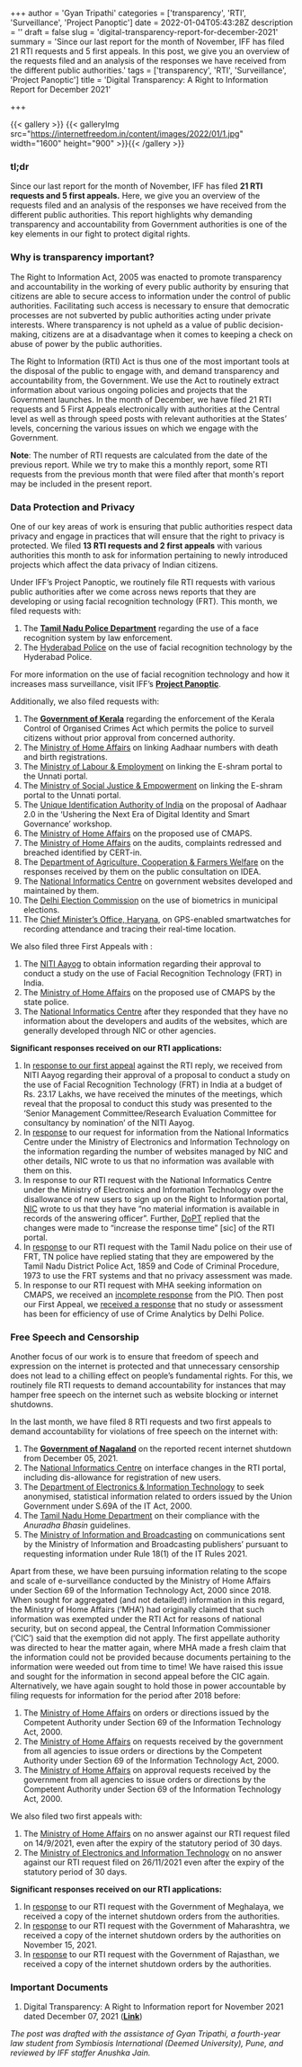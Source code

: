 +++
author = 'Gyan Tripathi'
categories = ['transparency', 'RTI', 'Surveillance', 'Project Panoptic']
date = 2022-01-04T05:43:28Z
description = ''
draft = false
slug = 'digital-transparency-report-for-december-2021'
summary = 'Since our last report for the month of November, IFF has filed 21 RTI requests and 5 first appeals. In this post, we give you an overview of the requests filed and an analysis of the responses we have received from the different public authorities.'
tags = ['transparency', 'RTI', 'Surveillance', 'Project Panoptic']
title = 'Digital Transparency: A Right to Information Report for December 2021'

+++


{{< gallery >}}
{{< galleryImg  src="https://internetfreedom.in/content/images/2022/01/1.jpg" width="1600" height="900" >}}{{< /gallery >}}

>>>> <form><script src="https://checkout.razorpay.com/v1/payment-button.js" data-payment_button_id="pl_HLkgeWGQLMuddp" async> </script> </form>

### **tl;dr**

Since our last report for the month of November, IFF has filed **21 RTI requests and 5 first appeals.** Here, we give you an overview of the requests filed and an analysis of the responses we have received from the different public authorities. This report highlights why demanding transparency and accountability from Government authorities is one of the key elements in our fight to protect digital rights.



### **Why is transparency important?**

The Right to Information Act, 2005 was enacted to promote transparency and accountability in the working of every public authority by ensuring that citizens are able to secure access to information under the control of public authorities. Facilitating such access is necessary to ensure that democratic processes are not subverted by public authorities acting under private interests. Where transparency is not upheld as a value of public decision-making, citizens are at a disadvantage when it comes to keeping a check on abuse of power by the public authorities.

The Right to Information (RTI) Act is thus one of the most important tools at the disposal of the public to engage with, and demand transparency and accountability from, the Government. We use the Act to routinely extract information about various ongoing policies and projects that the Government launches. In the month of December, we have filed 21 RTI requests and 5 First Appeals electronically with authorities at the Central level as well as through speed posts with relevant authorities at the States’ levels, concerning the various issues on which we engage with the Government.

**Note**: The number of RTI requests are calculated from the date of the previous report. While we try to make this a monthly report, some RTI requests from the previous month that were filed after that month's report may be included in the present report.



### **Data Protection and Privacy**

One of our key areas of work is ensuring that public authorities respect data privacy and engage in practices that will ensure that the right to privacy is protected. We filed **13 RTI requests and 2 first appeals** with various authorities this month to ask for information pertaining to newly introduced projects which affect the data privacy of Indian citizens.

Under IFF’s Project Panoptic, we routinely file RTI requests with various public authorities after we come across news reports that they are developing or using facial recognition technology (FRT). This month, we filed requests with:

1. The [**Tamil Nadu Police Department**](https://drive.google.com/file/d/1oUuEZsIYKz_sbW0JyMyu_mCWLMcdu8iv/view) regarding the use of a face recognition system by law enforcement.
2. The [Hyderabad Police](https://drive.google.com/file/d/1WJhVyyW9SgCTL8INAvb5R5vrFcDQayzG/view) on the use of facial recognition technology by the Hyderabad Police.

For more information on the use of facial recognition technology and how it increases mass surveillance, visit IFF’s [**Project Panoptic**](https://panoptic.in/).

Additionally, we also filed requests with:

1. The [**Government of Kerala**](https://drive.google.com/file/d/191Vc1z1JeQkBjL-ip18Pz7j7IRNXq4Da/view) regarding the enforcement of the Kerala Control of  Organised Crimes Act which permits the police to surveil citizens without prior approval from concerned authority.
2. The [Ministry of Home Affairs](https://drive.google.com/file/d/1kH-OoGrzDpCRhOSk75mP0xkZj15_D_YT/view?usp=sharing) on linking Aadhaar numbers with death and birth registrations.
3. The [Ministry of Labour & Employment](https://drive.google.com/file/d/1MJmb7F81z_Myz9zgDeyoPOy1i-oz_QGt/view?usp=sharing) on linking the E-shram portal to the Unnati portal.
4. The [Ministry of Social Justice & Empowerment](https://drive.google.com/file/d/1PSJ9kAL6qtS8pnC3xxGylQNL0tm9mDXq/view?usp=sharing) on linking the E-shram portal to the Unnati portal.
5. The [Unique Identification Authority of India](https://drive.google.com/file/d/1vg7xTzyscIZzx9e0CgDQFau302wih-d4/view?usp=sharing) on the proposal of Aadhaar 2.0 in the ‘Ushering the Next Era of Digital Identity and Smart Governance’ workshop.
6. The [Ministry of Home Affairs](https://drive.google.com/file/d/1MBc7vGDgKipwharLGabFag3Zwh6hBAba/view?usp=sharing) on the proposed use of CMAPS.
7. The [Ministry of Home Affairs](https://drive.google.com/file/d/1UrMUoM7a3ZgIWSPXN19TNuZ_6F_pQ5sf/view) on the audits, complaints redressed and breached identified by CERT-in.
8. The [Department of Agriculture, Cooperation & Farmers Welfare](https://drive.google.com/file/d/1GhH6CWuPRcgcobElNPnXkM9BO0gIRGGL/view) on the responses received by them on the public consultation on IDEA.
9. The [National Informatics Centre](https://drive.google.com/file/d/1TLS5KOzeeKs5qgpSiTuIuOsiJVXRncaZ/view?usp=sharing) on government websites developed and maintained by them.
10. The [Delhi Election Commission](https://drive.google.com/file/d/11ySQH05ZimPjFw7Jfnc0QZdX_2ZeJ-eM/view?usp=sharing) on the use of biometrics in municipal elections.
11. The [Chief Minister’s Office, Haryana](https://drive.google.com/file/d/1OMYuUGcZIX49jYwiryDR3ZB901MdHJ_9/view), on GPS-enabled smartwatches for recording attendance and tracing their real-time location.

We also filed three First Appeals with :

1. The [NITI Aayog](https://drive.google.com/file/d/1qdGRBTruEPkbWdioH5ccv2-Gx0dfP3pX/view?usp=sharing) to obtain information regarding their approval to conduct a study on the use of Facial Recognition Technology (FRT) in India.
2. The [Ministry of Home Affairs](https://drive.google.com/file/d/1MBc7vGDgKipwharLGabFag3Zwh6hBAba/view) on the proposed use of CMAPS by the state police.
3. The [National Informatics Centre](https://drive.google.com/file/d/1IN5SzK0FgNOF6kRKVQ7tM-Iw17h8QO9t/view?usp=sharing) after they responded that they have no information about the developers and audits of the websites, which are generally developed through NIC or other agencies.

**Significant responses received on our RTI applications:**

1. In [response to our first appeal](https://drive.google.com/file/d/15am_94hOG_MYSevlIXnVQZxb2uNZpq7U/view?usp=sharing) against the RTI reply, we received from NITI Aayog regarding their approval of a proposal to conduct a study on the use of Facial Recognition Technology (FRT) in India at a budget of Rs. 23.17 Lakhs, we have received the minutes of the meetings, which reveal that the proposal to conduct this study was presented to the ‘Senior Management Committee/Research Evaluation Committee for consultancy by nomination’ of the NITI Aayog.
2. In [response](https://drive.google.com/file/d/1v7DfXQ62u82_hy07QzHZILsh7oT1sWRj/view?usp=sharing) to our request for information from the National Informatics Centre under the Ministry of Electronics and Information Technology on the information regarding the number of websites managed by NIC and other details, NIC wrote to us that no information was available with them on this.
3. In response to our RTI request with the National Informatics Centre under the Ministry of Electronics and Information Technology over the disallowance of new users to sign up on the Right to Information portal, [NIC](https://drive.google.com/file/d/1E5M-Rbd7vt6KO-doHp6uSlMp7Ptj17-u/view?usp=sharing) wrote to us that they have “no material information is available in records of the answering officer”. Further, [DoPT](https://drive.google.com/file/d/1vrsCo044ef8Wp-Lo5hUXPffLSfamvbtc/view?usp=sharing) replied that the changes were made to “increase the response time” [sic] of the RTI portal.
4. In [response](https://drive.google.com/file/d/1RG3J3Qic_elkbIQvgMdyOTYXL6tWh4jm/view) to our RTI request with the Tamil Nadu police on their use of FRT, TN police have replied stating that they are empowered by the Tamil Nadu District Police Act, 1859 and Code of Criminal Procedure, 1973 to use the FRT systems and that no privacy assessment was made.
5. In response to our RTI request with MHA seeking information on CMAPS, we received an [incomplete response](https://drive.google.com/file/d/1Xxeeaeq6ggJhec3MFI0jPYvdy2X9aNRC/view) from the PIO. Then post our First Appeal, we [received a response](https://drive.google.com/file/d/1NsRFC2-smakrpSGwMKxyGmVLwqYIjw9Z/view) that no study or assessment has been for efficiency of use of Crime Analytics by Delhi Police.

### **Free Speech and Censorship**

Another focus of our work is to ensure that freedom of speech and expression on the internet is protected and that unnecessary censorship does not lead to a chilling effect on people’s fundamental rights. For this, we routinely file RTI requests to demand accountability for instances that may hamper free speech on the internet such as website blocking or internet shutdowns.

In the last month, we have filed 8 RTI requests and two first appeals to demand accountability for violations of free speech on the internet with:

1. The [**Government of Nagaland**](https://drive.google.com/file/d/1FOJ9HTYDIWzZV6mVLTDREynGEedrCiin/view) on the reported recent internet shutdown from December 05, 2021.
2. The [National Informatics Centre](https://drive.google.com/file/d/1M3nw0wQ2BGKe1DmtwwWuAAo5vAPfnsWQ/view?usp=sharing) on interface changes in the RTI portal, including dis-allowance for registration of new users.
3. The [Department of Electronics & Information Technology](https://drive.google.com/file/d/19QnPkBVs4oDVvivLABQKQAYf_KfIJ5WX/view) to seek anonymised, statistical information related to orders issued by the Union Government under S.69A of the IT Act, 2000.
4. The [Tamil Nadu Home Department](https://drive.google.com/file/d/1oYIZfZH__N5i5X-aTir2mJrrHrrAc8w-/view) on their compliance with the _Anuradha Bhasin_ guidelines.
5. The [Ministry of Information and Broadcasting](https://drive.google.com/file/d/1j5DTAUbnUeVcd6hvCAIuOqWZqpGf5Mja/view?usp=sharing) on communications sent by the Ministry of Information and Broadcasting publishers’ pursuant to requesting information under Rule 18(1) of the IT Rules 2021.

Apart from these, we have been pursuing information relating to the scope and scale of e-surveillance conducted by the Ministry of Home Affairs under Section 69 of the Information Technology Act, 2000 since 2018. When sought for aggregated (and not detailed!) information in this regard, the Ministry of Home Affairs (‘MHA’) had originally claimed that such information was exempted under the RTI Act for reasons of national security, but on second appeal, the Central Information Commissioner (‘CIC’) said that the exemption did not apply. The first appellate authority was directed to hear the matter again, where MHA made a fresh claim that the information could not be provided because documents pertaining to the information were weeded out from time to time! We have raised this issue and sought for the information in second appeal before the CIC again. Alternatively, we have again sought to hold those in power accountable by filing requests for information for the period after 2018 before:

1. The [Ministry of Home Affairs](https://drive.google.com/file/d/127exxjB9JJQgIKoA4IM9jTmVHS11aNF0/view?usp=sharing) on orders or directions issued by the Competent Authority under Section 69 of the Information Technology Act, 2000.
2. The [Ministry of Home Affairs](https://drive.google.com/file/d/1eQswfQdlQ0aUuVcXUIzWovH3CUHe8riw/view?usp=sharing) on requests received by the government from all agencies to issue orders or directions by the Competent Authority under Section 69 of the Information Technology Act, 2000.
3. The [Ministry of Home Affairs](https://drive.google.com/file/d/1lJFjgff9r1wjqgPQYdqpQJLGWU7lVlHW/view?usp=sharing) on approval requests received by the government from all agencies to issue orders or directions by the Competent Authority under Section 69 of the Information Technology Act, 2000.

We also filed two first appeals with:

1. The [Ministry of Home Affairs](https://drive.google.com/file/d/1nOyrSID7ZLT10x3LeTZDZUgzgQYQ5vD9/view?usp=sharing) on no answer against our RTI request filed on 14/9/2021, even after the expiry of the statutory period of 30 days.
2. The [Ministry of Electronics and Information Technology](https://drive.google.com/file/d/1QFjZCg4u__5s5iGQimQOwQtR9z-jd13D/view?usp=sharing) on no answer against our RTI request filed on 26/11/2021 even after the expiry of the statutory period of 30 days.

**Significant responses received on our RTI applications:**

1. In [response](https://drive.google.com/file/d/1k1ez3T5cU6OxfiufjJhbGnlCPaC0XK-Q/view?usp=sharing) to our RTI request with the Government of Meghalaya, we received a copy of the internet shutdown orders from the authorities.
2. In [response](https://drive.google.com/file/d/1yPWoX-9bqQfMxh8jVkK5T90asphrpbnH/view) to our RTI request with the Government of Maharashtra, we received a copy of the internet shutdown orders by the authorities on November 15, 2021.
3. In [response](https://drive.google.com/file/d/1uKEm5r-F63-5Z9ZGHozGcrnvjwClzaoZ/view) to our RTI request with the Government of Rajasthan, we received a copy of the internet shutdown orders by the authorities.

### **Important Documents**

1. Digital Transparency: A Right to Information report for November 2021 dated December 07, 2021 ([**Link**](https://internetfreedom.in/digital-transparency-a-right-to-information-report-for-november-2021/))

_The post was drafted with the assistance of Gyan Tripathi, a fourth-year law student from Symbiosis International (Deemed University), Pune, and reviewed by IFF staffer Anushka Jain._

> > > <form><script src="https://cdn.razorpay.com/static/widget/subscription-button.js" data-subscription_button_id="pl_HLk5qU1K35hmPH" data-button_theme="brand-color" async> </script> </form>



